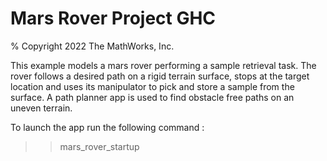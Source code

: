 # Mars Rover Project GHC

% Copyright 2022 The MathWorks, Inc.

This example models a mars rover performing a sample retrieval task. The rover 
follows a desired path on a rigid terrain surface, stops at the target location 
and uses its manipulator to pick and store a sample from the surface. A path 
planner app is used to find obstacle free paths on an uneven terrain. 

To launch the app run the following command :
>> mars_rover_startup

